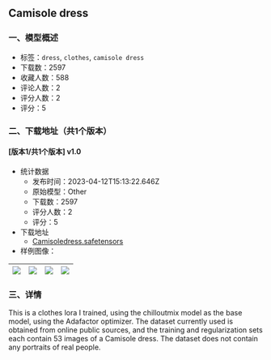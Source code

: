 ## Camisole dress
### 一、模型概述

- 标签：`dress`, `clothes`, `camisole dress`
- 下载数：2597
- 收藏人数：588
- 评论人数：2
- 评分人数：2
- 评分：5

### 二、下载地址（共1个版本）

#### [版本1/共1个版本] v1.0

- 统计数据
  - 发布时间：2023-04-12T15:13:22.646Z
  - 原始模型：Other
  - 下载数：2597
  - 评分人数：2
  - 评分：5
- 下载地址
  - [Camisoledress.safetensors](https://civitai.com/api/download/models/43795)
- 样例图像：

| <img src="https://image.civitai.com/xG1nkqKTMzGDvpLrqFT7WA/12049888-afb6-49a5-1877-2af5404c5f00/width=450/478238.jpeg" /> | <img src="https://image.civitai.com/xG1nkqKTMzGDvpLrqFT7WA/9872672f-ee9a-45a5-db8b-42f4ebed1200/width=450/478237.jpeg" /> | <img src="https://image.civitai.com/xG1nkqKTMzGDvpLrqFT7WA/5bc5e9cd-a109-4e89-901c-c2f79c462100/width=450/478298.jpeg" /> | <img src="https://image.civitai.com/xG1nkqKTMzGDvpLrqFT7WA/741f03c8-fbaf-4137-d897-ec1462258c00/width=450/478239.jpeg" /> |
| ---- | ---- | ---- | ---- |


### 三、详情
<p>This is a clothes lora I trained, using the chilloutmix model as the base model, using the Adafactor optimizer. The dataset currently used is obtained from online public sources, and the training and regularization sets each contain 53 images of a Camisole dress. The dataset does not contain any portraits of real people.</p>